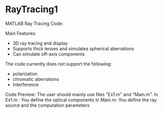 # RayTracing1

MATLAB Ray Tracing Code:

Main Features:
* 3D ray tracing and display
* Supports thick lenses and simulates spherical aberrations 
* Can simulate off-axis components

The code currently does not support the following:
* polarization
* chromatic aberrations
* Interference

Code Preview:
The user should mainly use files "Ex1.m" and "Main.m".
In Ex1.m : You define the optical components
In Main.m: You define the ray source and the computation parameters


